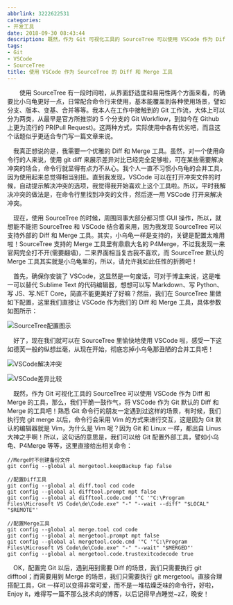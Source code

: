 ```yaml
---
abbrlink: 3222622531
categories:
- 开发工具
date: 2018-09-30 08:43:44
description: 既然，作为 Git 可视化工具的 SourceTree 可以使用 VSCode 作为 Diff 和 Merge 的工具，那么，我们干脆一鼓作气，将 VSCode 作为 Git 默认的 Diff 和 Merge 的工具吧;现在，使用 SourceTree 的时候，周围同事大部分都习惯 GUI 操作，所以，就想能不能把 SourceTree 和 VSCode 结合着来用，因为我发现 SourceTree 可以支持外部的 Diff 和 Merge 工具;然后，我们在 SourceTree 里做如下配置，这里我们直接让 VSCode 作为我们的 Diff 和 Merge 工具，具体参数如图所示：
tags:
- Git
- VSCode
- SourceTree
title: 使用 VSCode 作为 SourceTree 的 Diff 和 Merge 工具
---
```


&emsp;&emsp;使用 SourceTree 有一段时间啦，从界面舒适度和易用性两个方面来看，的确要比小乌龟更好一点，日常配合命令行来使用，基本能覆盖到各种使用场景，譬如分支、版本、变基、合并等等。我本人在工作中接触到的 Git 工作流，大体上可以分为两类，从最早是官方所推崇的 5 个分支的 Git Workflow，到如今在 Github 上更为流行的 PR(Pull Request)。这两种方式，实际使用中各有优劣吧，而且这个话题似乎更适合专门写一篇文章来说。

&emsp;我真正想说的是，我需要一个优雅的 Diff 和 Merge 工具。虽然，对一个使用命令行的人来说，使用 git diff 来展示差异对比已经完全足够啦，可在某些需要解决冲突的场合，命令行就显得有点力不从心。我个人一直不习惯小乌龟的合并工具，因为使用起来总觉得相当别扭。直到我发现，VSCode 可以在打开冲突文件的时候，自动提示解决冲突的选项，我觉得我开始喜欢上这个工具啦。所以，平时我解决冲突的做法是，在命令行里找到冲突的文件，然后逐一用 VSCode 打开来解决冲突。

&emsp;现在，使用 SourceTree 的时候，周围同事大部分都习惯 GUI 操作，所以，就想能不能把 SourceTree 和 VSCode 结合着来用，因为我发现 SourceTree 可以支持外部的 Diff 和 Merge 工具。其实，小乌龟一样是支持的，关键是配置太难用啦！SourceTree 支持的 Merge 工具里有鼎鼎大名的 P4Merge，不过我发现一来官网完全打不开(需要翻墙)，二来界面相当复古我不喜欢，而 SourceTree 默认的 Merge 工具其实就是小乌龟里的，所以，请允许我如此任性的折腾吧！

&emsp;首先，确保你安装了 VSCode，这显然是一句废话，可对于博主来说，这是唯一可以替代 Sublime Text 的代码编辑器，想想可以写 Markdown、写 Python、写 JS、写.NET Core，简直不能更美好了好嘛？然后，我们在 SourceTree 里做如下配置，这里我们直接让 VSCode 作为我们的 Diff 和 Merge 工具，具体参数如图所示：

![SourceTree配置图示](http://ww1.sinaimg.cn/large/4c36074fly1fymku875hdj20ix0got97.jpg)

&emsp;好了，现在我们就可以在 SourceTree 里愉快地使用 VSCode 啦，感受一下这如德芙一般的纵想丝毫，从现在开始，彻底忘掉小乌龟那丑陋的合并工具吧！

![VSCode解决冲突](http://img-blog.csdn.net/20180930171206711)

![VSCode差异比较](https://img-blog.csdn.net/2018093017130972)

&emsp;既然，作为 Git 可视化工具的 SourceTree 可以使用 VSCode 作为 Diff 和 Merge 的工具，那么，我们干脆一鼓作气，将 VSCode 作为 Git 默认的 Diff 和 Merge 的工具吧！熟悉 Git 命令行的朋友一定遇到过这样的场景，有时候，我们执行完 git merge 以后，命令行会采用 Vim 的方式来进行交互，这是因为 Git 默认的编辑器就是 Vim，为什么是 Vim 呢？因为 Git 和 Linux 一样，都出自 Linus 大神之手啊！所以，这句话的意思是，我们可以给 Git 配置外部工具，譬如小乌龟、P4Merge 等等，这里直接给出相关命令：
```Shell
//Merge时不创建备份文件
git config --global al mergetool.keepBackup fap false

//配置Diff工具
git config --global al diff.tool cod code
git config --global al difftool.prompt mpt false
git config --global al difftool.code.cmd '"C '"C:\Program Files\Microsoft VS Code\de\Code.exe" "-" "--wait --diff" "$LOCAL" "$REMOTE"'

//配置Merge工具
git config --global al merge.tool cod code
git config --global al mergetool.prompt mpt false
git config --global al mergetool.code.cmd '"C '"C:\Program Files\Microsoft VS Code\de\Code.exe" "-" "--wait" "$MERGED"'
git config --global al mergetool.code.trustexitcodecode true

```

&emsp;OK，配置完 Git 以后，遇到用到需要 Diff 的场景，我们只需要执行 git difftool；而需要用到 Merge 的场景，我们只需要执行 git mergetool。直接合理搭配工具，Git 一样可以变得非常可爱，而不是一堆枯燥乏味的命令行，好啦，Enjoy it，难得写一篇不那么技术向的博客，以后记得早点睡觉~zZ，晚安！